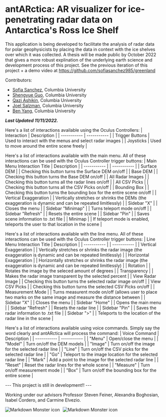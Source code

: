 # antARctica: AR visualizer for ice-penetrating radar data on Antarctica's Ross Ice Shelf

This application is being developed to facilitate the analysis of radar data for polar geophysicists by placing the data in context with the ice shelves over which it was collected. A thesis will be made public by October 2022 that gives a more robust explination of the underlying earth science and development process of this project. See the previous iteration of this project + a demo video at https://github.com/sofiasanchez985/greenland

Contributors:

* [Sofia Sanchez](https://github.com/sofiasanchez985/greenland), Columbia University
* [Shengyue Guo](https://github.com/guosy1998), Columbia University
* [Qazi Ashikin](https://github.com/aizaq1), Columbia University
* [Joel Salzman](https://github.com/joelsalzman), Columbia University
* [Ben Yang](github.com/benplus1/), Columbia University

***Last Updated 11/11/2022.***

Here's a list of interactions available using the Oculus Controllers:
| Interaction | Description |
| ----------- | ----------- |
| Trigger Buttons | Used to interact with the menus and select radar images |
| Joysticks | Used to move around the entire scene freely |

Here's a list of interactions available with the main menu. All of these interactions can be used with the Oculus Controller trigger buttons:
| Main Menu Interaction Title | Description |
| ----------- | | ----------- |
| Surface DEM | | Checking this button turns the Surface DEM on/off |
| Base DEM | | Checking this button turns the Base DEM on/off |
| All Radar Images | | Checking this button turns all the radar lines on/off |
| All CSV Picks | | Checking this button turns all the CSV Picks on/off |
| Bounding Box | | Checking this button turns the bounding box for the entire scene on/off |
| Vertical Exaggeration | | Vertically stretches or shrinks the DEMs (the exaggeration is dynamic and can be repeated limitlessly) |
| Sidebar "X" | | Closes the menu |
| Sidebar "Minimap" | | Turns teleport mode on/off |
| Sidebar "Refresh" | | Resets the entire scene |
| Sidebar "Pin" | | Saves scene information to .txt file |
| Minimap | | If teleport mode is enabled, teleports the user to that location in the scene |

Here's a list of interactions available with the line menu. All of these interactions can be used with the Oculus Controller trigger buttons:
| Line Menu Interaction Title | Description |
| ----------- | | ----------- |
| Vertical Exaggeration | | Vertically stretches or shrinks the radar image (the exaggeration is dynamic and can be repeated limitlessly) |
| Horizontal Exaggeration | | Horizontally stretches or shrinks the radar image (the exaggeration is dynamic and can be repeated limitlessly) |
| Rotation | | Rotates the image by the seleced amount of degrees |
| Transparency | | Makes the radar image transparent by the selected percent |
| View Radar Image | | Checking this button turns the selected radar image on/off |
| View CSV Picks | | Checking this button turns the selected CSV Picks on/off |
| Measurement Mode | | Turns measurent mode on/off (allows user to place two marks on the same image and measure the distance between |
| Sidebar "X" | | Closes the menu |
| Sidebar "Home" | | Opens the main menu |
| Sidebar "Refresh" | | Resets the radar line |
| Sidebar "Pin" | | Saves the radar information to .txt file |
| Sidebar ">" | | Teleports to the location of the radar line in the scene |

Here's a list of interactions available using voice commands. Simply say the word clearly and antARctica will process the command:
| Voice Command | Description |
| ----------- | ----------- |
| "Menu" | Open/close the menu |
| "Model" | Turn on/off the DEM models |
| "Image" | Turn on/off the image for the selected radar line |
| "Line" | Turn on/off the CSV picks for the selected radar line |
| "Go" | Teleport to the image location for the selected radar line |
| "Mark" | Add a point to the image for the selected radar line |
| "Reset" | Reset the radar lines for the whole scene |
| "Measure" | Turn on/off measurement mode |
| "Box" | Turn on/off the bounding box for the entire scene |

--- This project is still in development!! ---

Working under our advisors Professor Steven Feiner, Alexandra Boghosian, Isabel Cordero, and Carmine Elvezio.

<img src="https://github.com/sofiasanchez985/antARctica/blob/main/20220508_122402_HoloLens.jpg"      alt="Markdown Monster icon"      style="float: left; margin-right: 10px;" />

<img src="https://github.com/sofiasanchez985/antARctica/blob/main/antARctica%20clips.png"      alt="Markdown Monster icon"      style="float: left; margin-right: 10px;" />
